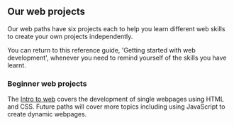 ## Our web projects

Our web paths have six projects each to help you learn different web skills to create your own projects independently.

You can return to this reference guide, 'Getting started with web development', whenever you need to remind yourself of the skills you have learnt.

### Beginner web projects

The [Intro to web](https://projects.raspberrypi.org/en/pathways/web-intro) covers the development of single webpages using HTML and CSS. Future paths will cover more topics including using JavaScript to create dynamic webpages. 
